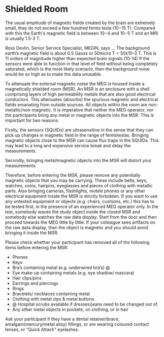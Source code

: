 # Shielded Room

The usual amplitude of magnetic fields created by the brain are extremely small, they do not exceed a few hundred femto tesla (10−15 T). Compared with this the Earth's magnetic field is between 10−4 and 10−5 T and an MRI is usually 1.5-3 T.

Ross Devlin, Senior Service Specialist, MEGIN, says ...
The background earth’s magnetic field is about 0.5 Gauss or 50micro T = 50x10-3 T. This is 11 orders of magnitude higher than expected brain signals (10-14)
If the sensors were able to function in that level of field without being completely saturated, which is the most likely scenario, then the background noise would be so high as to make the data unusable.

To attenuate the external magnetic noise the MEG is housed inside a magnetically shielded room (MSR). An MSR is an enclosure with a shell comprising layers of high permeability metals that are also good electrical conductors. This attenuates (absorbs) the spurious magnetic and electrical fields emanating from outside sources. All objects within the room are non-metallic/non-magnetic. It is imperative that neither the MEG operator, nor the participants bring any metal or magnetic objects into the MSR. This is important for two reasons:

Firstly, the sensors (SQUIDs) are ultrasensitive in the sense that they can pick up changes in magnetic field in the range of femtoteslas. Bringing magnetic objects close to the MSR can cause flux traps in the SQUIDs. This may lead to a long and expensive service break and delay the measurements.

Secondly, bringing metal/magnetic objects into the MSR will distort your measurements.

Therefore, before entering the MSR, please remove any potentially magnetic objects that you may be carrying. These include belts, keys, watches, coins, hairpins, eyeglasses and pieces of clothing with metallic parts. Also bringing cameras, flashlights, mobile phones or any other electrical equipment inside the MSR is strictly forbidden. If you want to use any untested equipment or objects (e.g. chairs, cushions, etc.) this has to be tested first, in the presence of an experienced MEG operator only. In the test, somebody waves the study object inside the closed MSR and somebody else watches the raw data display. Start from the door and then proceed towards the MEG little by little. If your colleague sees artifacts on the raw data display, then the object is magnetic and you should avoid bringing it inside the MSR.


Please check whether your participant has removed all of the following items before entering the MSR:

- Phones
- Keys
- Bra’s containing metal (e.g. underwired bra’s) @
- Eye make-up containing metals (e.g. eye shadow/ mascara)
- Hair clips/pins
- Earrings and piercings
- Rings
- Bracelets/ necklaces containing metal
- Clothing with metal zips & metal buttons
- @ Hospital scrubs available if dresses/jeans need to be changed out of.
- Any other metal objects in pockets, on clothing, or in hair

Ask your participant if they have a dental retainer/brace, amalgam(mercury/metal alloy) fillings, or are wearing coloured contact lenses, or "Quick Attach" eyelashes.